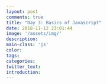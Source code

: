 ```yaml
---
layout: post
comments: true
title: "Day 3: Basics of Javascript"
date: 2018-11-12 23:01:44
image: '/assets/img/'
description:
main-class: 'js'
color:
tags:
categories:
twitter_text:
introduction:
---
```

